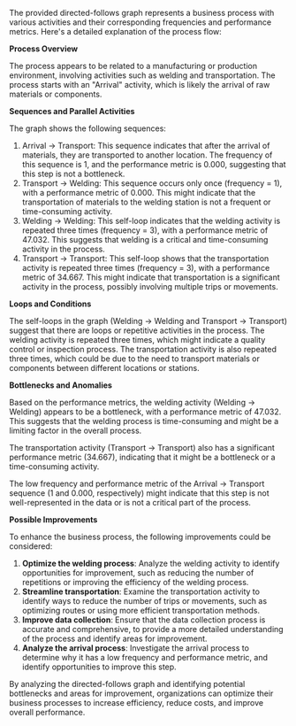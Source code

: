 The provided directed-follows graph represents a business process with various activities and their corresponding frequencies and performance metrics. Here's a detailed explanation of the process flow:

**Process Overview**

The process appears to be related to a manufacturing or production environment, involving activities such as welding and transportation. The process starts with an "Arrival" activity, which is likely the arrival of raw materials or components.

**Sequences and Parallel Activities**

The graph shows the following sequences:

1. Arrival -> Transport: This sequence indicates that after the arrival of materials, they are transported to another location. The frequency of this sequence is 1, and the performance metric is 0.000, suggesting that this step is not a bottleneck.
2. Transport -> Welding: This sequence occurs only once (frequency = 1), with a performance metric of 0.000. This might indicate that the transportation of materials to the welding station is not a frequent or time-consuming activity.
3. Welding -> Welding: This self-loop indicates that the welding activity is repeated three times (frequency = 3), with a performance metric of 47.032. This suggests that welding is a critical and time-consuming activity in the process.
4. Transport -> Transport: This self-loop shows that the transportation activity is repeated three times (frequency = 3), with a performance metric of 34.667. This might indicate that transportation is a significant activity in the process, possibly involving multiple trips or movements.

**Loops and Conditions**

The self-loops in the graph (Welding -> Welding and Transport -> Transport) suggest that there are loops or repetitive activities in the process. The welding activity is repeated three times, which might indicate a quality control or inspection process. The transportation activity is also repeated three times, which could be due to the need to transport materials or components between different locations or stations.

**Bottlenecks and Anomalies**

Based on the performance metrics, the welding activity (Welding -> Welding) appears to be a bottleneck, with a performance metric of 47.032. This suggests that the welding process is time-consuming and might be a limiting factor in the overall process.

The transportation activity (Transport -> Transport) also has a significant performance metric (34.667), indicating that it might be a bottleneck or a time-consuming activity.

The low frequency and performance metric of the Arrival -> Transport sequence (1 and 0.000, respectively) might indicate that this step is not well-represented in the data or is not a critical part of the process.

**Possible Improvements**

To enhance the business process, the following improvements could be considered:

1. **Optimize the welding process**: Analyze the welding activity to identify opportunities for improvement, such as reducing the number of repetitions or improving the efficiency of the welding process.
2. **Streamline transportation**: Examine the transportation activity to identify ways to reduce the number of trips or movements, such as optimizing routes or using more efficient transportation methods.
3. **Improve data collection**: Ensure that the data collection process is accurate and comprehensive, to provide a more detailed understanding of the process and identify areas for improvement.
4. **Analyze the arrival process**: Investigate the arrival process to determine why it has a low frequency and performance metric, and identify opportunities to improve this step.

By analyzing the directed-follows graph and identifying potential bottlenecks and areas for improvement, organizations can optimize their business processes to increase efficiency, reduce costs, and improve overall performance.